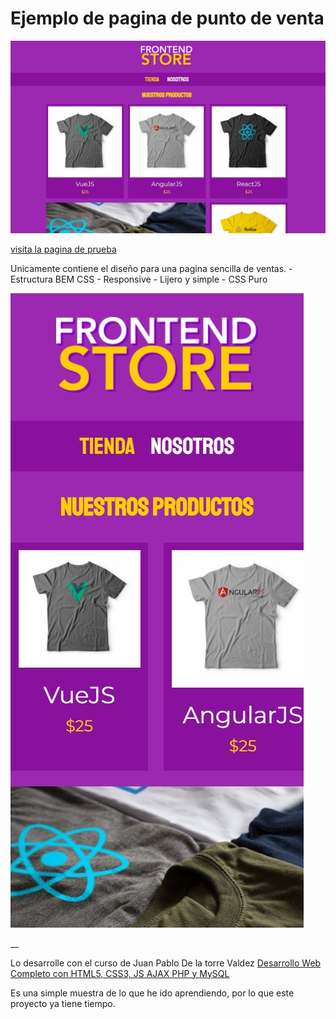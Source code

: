 # Ejemplo de pagina de punto de venta

![Proyecto de muestra estatico](/img/imgmuestra.jpg)

[visita la pagina de prueba](https://cruba.github.io/SamplerWP/)

Unicamente contiene el diseño para una pagina sencilla de ventas.
    - Estructura BEM CSS
    - Responsive
    - Lijero y simple
    - CSS Puro

![Proyecto de muestra estatico](/img/imgmuestraresponsive.jpg)

__

Lo desarrolle con el curso de Juan Pablo De la torre Valdez [Desarrollo Web Completo con HTML5, CSS3, JS AJAX PHP y MySQL](https://www.udemy.com/course/desarrollo-web-completo-con-html5-css3-js-php-y-mysql/learn/lecture/24106032#overview)

Es una simple muestra de lo que he ido aprendiendo, por lo que este proyecto ya tiene tiempo.

